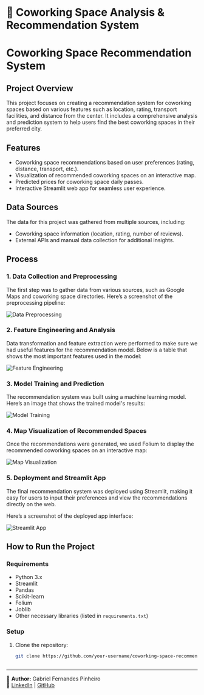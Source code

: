 # 🏢 Coworking Space Analysis & Recommendation System
# Coworking Space Recommendation System

## Project Overview

This project focuses on creating a recommendation system for coworking spaces based on various features such as location, rating, transport facilities, and distance from the center. It includes a comprehensive analysis and prediction system to help users find the best coworking spaces in their preferred city.

## Features
- Coworking space recommendations based on user preferences (rating, distance, transport, etc.).
- Visualization of recommended coworking spaces on an interactive map.
- Predicted prices for coworking space daily passes.
- Interactive Streamlit web app for seamless user experience.

## Data Sources

The data for this project was gathered from multiple sources, including:
- Coworking space information (location, rating, number of reviews).
- External APIs and manual data collection for additional insights.

## Process

### 1. Data Collection and Preprocessing

The first step was to gather data from various sources, such as Google Maps and coworking space directories. Here’s a screenshot of the preprocessing pipeline:

![Data Preprocessing](path/to/your/preprocessing_image.png)

### 2. Feature Engineering and Analysis

Data transformation and feature extraction were performed to make sure we had useful features for the recommendation model. Below is a table that shows the most important features used in the model:

![Feature Engineering](path/to/your/feature_engineering_image.png)

### 3. Model Training and Prediction

The recommendation system was built using a machine learning model. Here’s an image that shows the trained model's results:

![Model Training](path/to/your/model_training_image.png)

### 4. Map Visualization of Recommended Spaces

Once the recommendations were generated, we used Folium to display the recommended coworking spaces on an interactive map:

![Map Visualization](path/to/your/map_visualization_image.png)

### 5. Deployment and Streamlit App

The final recommendation system was deployed using Streamlit, making it easy for users to input their preferences and view the recommendations directly on the web.

Here’s a screenshot of the deployed app interface:

![Streamlit App](path/to/your/streamlit_app_image.png)

## How to Run the Project

### Requirements
- Python 3.x
- Streamlit
- Pandas
- Scikit-learn
- Folium
- Joblib
- Other necessary libraries (listed in `requirements.txt`)

### Setup

1. Clone the repository:
   ```bash
   git clone https://github.com/your-username/coworking-space-recommendation.git
  

---

📌 **Author:** Gabriel Fernandes Pinheiro  
🔗 [LinkedIn](https://www.linkedin.com/in/yourprofile) | [GitHub](https://github.com/yourusername)

